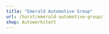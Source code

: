 ```yaml
---
title: "Emerald Automotive Group"
url: /hurst/emerald-automotive-group/
shop: Autowerkstatt
---
```

